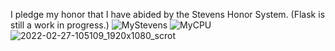 I pledge my honor that I have abided by the Stevens Honor System. (Flask is still a work in progress.)
![MyStevens](https://user-images.githubusercontent.com/78381533/155889578-669730a7-7743-424c-937f-fa3153c3907b.png)
![MyCPU](https://user-images.githubusercontent.com/78381533/155889582-21e21e3d-2f40-4e37-b81e-5ea9a9f6e36c.png)
![2022-02-27-105109_1920x1080_scrot](https://user-images.githubusercontent.com/78381533/155889585-332f1c39-0429-4987-bb8b-860f2029f703.png)
